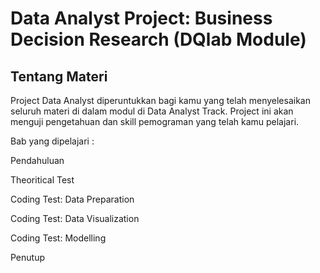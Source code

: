 # Data Analyst Project: Business Decision Research (DQlab Module)

## Tentang Materi
Project Data Analyst diperuntukkan bagi kamu yang telah menyelesaikan seluruh materi di dalam modul di Data Analyst Track. Project ini akan menguji pengetahuan dan skill pemograman yang telah kamu pelajari.

Bab yang dipelajari :

Pendahuluan

Theoritical Test

Coding Test: Data Preparation

Coding Test: Data Visualization

Coding Test: Modelling

Penutup
